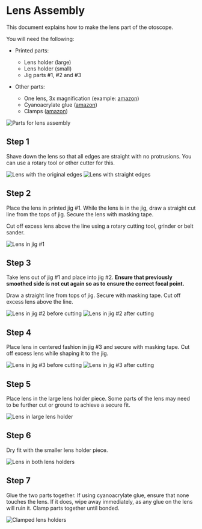 # Lens Assembly

This document explains how to make the lens part of the otoscope.

You will need the following:

* Printed parts:
  * Lens holder (large)
  * Lens holder (small)
  * Jig parts #1, #2 and #3

* Other parts:
  * One lens, 3x magnification (example: [amazon](https://www.amazon.com/Advanced-Magnifier-Magnification-Handheld-Magnifying))
  * Cyanoacrylate glue ([amazon](https://www.amazon.ca/Gorilla-7805201-20g-Super-Glue))
  * Clamps ([amazon](https://www.amazon.ca/TEKTON-3901-4-Inch-Opening-10-Piece))

![Parts for lens assembly](media/lens_assembly/lens_assembly-01.jpg)


## Step 1
Shave down the lens so that all edges are straight with no protrusions. You can use a rotary tool or other cutter for this.

![Lens with the original edges](media/lens_assembly/lens_assembly-02.jpg)
![Lens with straight edges](media/lens_assembly/lens_assembly-03.jpg)

## Step 2
Place the lens in printed jig #1. While the lens is in the jig, draw a straight cut line from the tops of jig. Secure the lens with masking tape.

Cut off excess lens above the line using a rotary cutting tool, grinder or belt sander.

![Lens in jig #1](media/lens_assembly/lens_assembly-04.jpg)

## Step 3
Take lens out of jig #1 and place into jig #2. **Ensure that previously smoothed side is not cut again so as to ensure the correct focal point.**

Draw a straight line from tops of jig. Secure with masking tape. Cut off excess lens above the line.

![Lens in jig #2 before cutting](media/lens_assembly/lens_assembly-05.jpg)
![Lens in jig #2 after cutting](media/lens_assembly/lens_assembly-06.jpg)


## Step 4

Place lens in centered fashion in jig #3 and secure with masking tape. Cut off excess lens while shaping it to the jig.

![Lens in jig #3 before cutting](media/lens_assembly/lens_assembly-07.jpg)
![Lens in jig #3 after cutting](media/lens_assembly/lens_assembly-08.jpg)


## Step 5
Place lens in the large lens holder piece. Some parts of the lens may need to be further cut or ground to achieve a secure fit.

![Lens in large lens holder](media/lens_assembly/lens_assembly-09.jpg)


## Step 6
Dry fit with the smaller lens holder piece. 

![Lens in both lens holders](media/lens_assembly/lens_assembly-10.jpg)


## Step 7
Glue the two parts together. If using cyanoacrylate glue, ensure that none touches the lens. If it does, wipe away immediately, as any glue on the lens will ruin it. Clamp parts together until bonded.

![Clamped lens holders](media/lens_assembly/lens_assembly-11.jpg)

